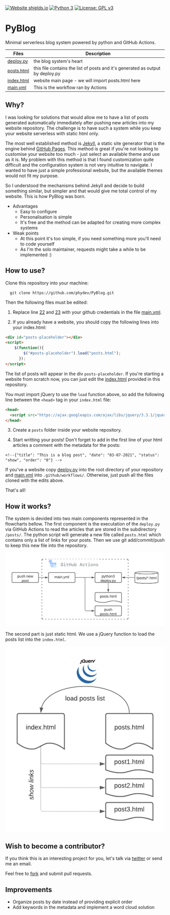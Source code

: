 [![Website shields.io](https://img.shields.io/website-up-down-green-red/http/shields.io.svg)](http://phydev.github.io/PyBlog)
[![Python 3](https://pyup.io/repos/github/ocbe-uio/trajpy/python-3-shield.svg)](https://pyup.io/repos/github/ocbe-uio/trajpy/)
[![License: GPL v3](https://img.shields.io/badge/License-GPLv3-blue.svg)](https://www.gnu.org/licenses/gpl-3.0)

# PyBlog
Minimal serverless blog system powered by python and GitHub Actions.


| Files |  Description  |
| ------------------- | ------------------- |
|  [deploy.py](https://github.com/phydev/PyBlog/blob/main/deploy.py) |  the blog system's heart|
| [posts.html](https://github.com/phydev/PyBlog/blob/main/posts.html) | this file contains the list of posts and it's generated as output by deploy.py|
| [index.html](https://github.com/phydev/PyBlog/blob/main/index.html) | website main page - we will import posts.html here |
|  [main.yml](https://github.com/phydev/PyBlog/blob/main/.github/workflows/main.yml) | This is the workflow ran by Actions  |

## Why?

I was looking for solutions that would allow me to have a list of posts generated automatically immediately after pushing new articles into my website repository. The challenge is to have such a system while you keep your website serverless with static html only.

The most well established method is [Jekyll](https://github.com/jekyll/jekyll), a static site generator that is the engine behind [GitHub Pages](https://docs.github.com/en/pages/setting-up-a-github-pages-site-with-jekyll). This method is great if you're not looking to customise your website too much - just select an available theme and use as it is. My problem with this method is that I found customization quite difficult and the configuration system is not very intuitive to navigate. I wanted to have just a simple professional website, but the available themes would not fit my purpose. 

So I understood the mechanisms behind Jekyll and decide to build something similar, but simpler and that would give me total control of my website. This is how PyBlog was born.

- Advantages
  - Easy to configure
  - Personalisation is simple
  - It's free and the method can be adapted for creating more complex systems
- Weak points
  - At this point it's too simple, if you need something more you'll need to code yourself
  - As I'm the solo maintainer, requests might take a while to be implemented :)    

## How to use?

Clone this repository into your machine:

```
  git clone https://github.com/phydev/PyBlog.git
```

Then the following files must be edited:
1. Replace line [22](https://github.com/phydev/PyBlog/blob/85b8baf2ac72f76ea71f9289b2dca459b48aa57c/.github/workflows/main.yml#L22) and [23](https://github.com/phydev/PyBlog/blob/85b8baf2ac72f76ea71f9289b2dca459b48aa57c/.github/workflows/main.yml#L23) with your github credentials in the file [main.yml](https://github.com/phydev/PyBlog/blob/main/.github/workflows/main.yml). 

2. If you already have a website, you should copy the following lines into your index.html:
```html
<div id="posts-placeholder"></div>
<script>
    $(function(){
        $("#posts-placeholder").load("posts.html");
      });
</script>
```

The list of posts will appear in the div `posts-placeholder`. If you're starting a website from scratch now, you can just edit the [index.html](https://github.com/phydev/PyBlog/blob/main/index.html) provided in this  repository.

You must import jQuery to use the `load` function above, so add the following line between the `<head>` tag in your `index.html` file:
```html
<head>
  <script src="https://ajax.googleapis.com/ajax/libs/jquery/3.3.1/jquery.min.js"></script>
</head>
```

3. Create a `posts` folder inside your website repository.

4. Start writting your posts! Don't forget to add in the first line of your html articles a comment with the metadata for the posts:
```
<!--{"title": "This is a blog post", "date": "03-07-2021", "status": "show", "order": "0"} -->
```

If you've a website copy [deploy.py](https://github.com/phydev/PyBlog/blob/main/deploy.py) into the root directory of your repository and [main.yml](https://github.com/phydev/PyBlog/blob/main/.github/workflows/main.yml) into `.github/workflows/`. Otherwise, just push all the files cloned with the edits above.


That's all!


## How it works?

The system is devided into two main components represented in the flowcharts bellow. The first component is the executation of the `deploy.py` via GitHub Actions to read the articles that are stored in the subdirectory `/posts/`. The python script will generate a new file called `posts.html` which contains only a list of links for your posts. Then we use git add/commit/push to keep this new file into the repository. 

![PyBlog flowchart](https://github.com/phydev/PyBlog/blob/700c28a352072e341ca8e047e8a196da23681a0e/docs/PyBlog.png)

The second part is just static html. We use a jQuery function to load the posts list into the `index.html`. 

![PyBlog flowchart - part 2](https://github.com/phydev/PyBlog/blob/700c28a352072e341ca8e047e8a196da23681a0e/docs/PyBlog_jQuery.png) 


## Wish to become a contributor?
If you think this is an interesting project for you, let's talk via [twitter](https://twitter.com/phydev_) or send me an email. 

Feel free to [fork](https://github.com/phydev/PyBlog/fork) and submit pull requests. 

## Improvements
- Organize posts by date instead of providing explicit order
- Add keywords in the metadata and implement a word cloud solution

